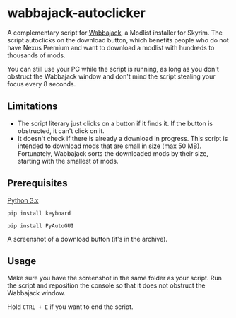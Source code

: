 # wabbajack-autoclicker

A complementary script for [Wabbajack](https://github.com/wabbajack-tools/wabbajack), a Modlist installer for Skyrim. The script autoclicks on the download button, which benefits people who do not have Nexus Premium and want to download a modlist with hundreds to thousands of mods.

You can still use your PC while the script is running, as long as you don't obstruct the Wabbajack window and don't mind the script stealing your focus every 8 seconds.

## Limitations

- The script literary just clicks on a button if it finds it. If the button is obstructed, it can't click on it.
- It doesn't check if there is already a download in progress. This script is intended to download mods that are small in size (max 50 MB). Fortunately, Wabbajack sorts the downloaded mods by their size, starting with the smallest of mods.

## Prerequisites

[Python 3.x](https://www.python.org/downloads/)

`pip install keyboard`

`pip install PyAutoGUI`

A screenshot of a download button (it's in the archive).

## Usage

Make sure you have the screenshot in the same folder as your script. Run the script and reposition the console so that it does not obstruct the Wabbajack window.

Hold `CTRL + E` if you want to end the script.
